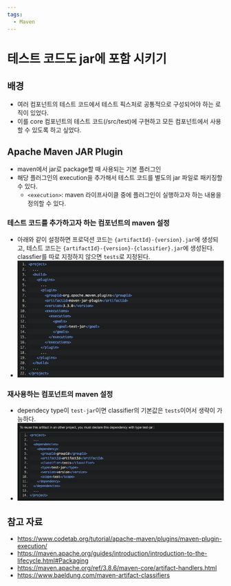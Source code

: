 ```yaml
---
tags:
  - Maven
---
```

# 테스트 코드도 jar에 포함 시키기

## 배경

- 여러 컴포넌트의 테스트 코드에서 테스트 픽스처로 공통적으로 구성되어야 하는 로직이 있었다.
- 이를 core 컴포넌트의 테스트 코드(/src/test)에 구현하고 모든 컴포넌트에서 사용할 수 있도록 하고 싶었다.

## Apache Maven JAR Plugin

- maven에서 jar로 package할 때 사용되는 기본 플러그인
- 해당 플러그인의 execution을 추가해서 테스트 코드를 별도의 jar 파일로 패키징할 수 있다.
	- `<execution>`: maven 라이프사이클 중에 플러그인이 실행하고자 하는 내용을 정의할 수 있다.

### 테스트 코드를 추가하고자 하는 컴포넌트의 maven 설정

- 아래와 같이 설정하면 프로덕션 코드는 `{artifactId}-{version}.jar`에 생성되고, 테스트 코드는 `{artifactId}-{version}-{classifier}.jar`에 생성된다. classfier를 따로 지정하지 않으면 `tests`로 지정된다.
- ![](assets/Pasted%20image%2020230509144409.png)

### 재사용하는 컴포넌트의 maven 설정
- dependecy type이 `test-jar`이면 classifier의 기본값은 `tests`이어서 생략이 가능하다.
- ![](assets/Pasted%20image%2020230509144428.png)

## 참고 자료

- https://www.codetab.org/tutorial/apache-maven/plugins/maven-plugin-execution/
- https://maven.apache.org/guides/introduction/introduction-to-the-lifecycle.html#Packaging
- https://maven.apache.org/ref/3.8.6/maven-core/artifact-handlers.html
- https://www.baeldung.com/maven-artifact-classifiers